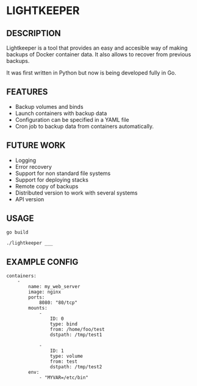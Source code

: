 # LIGHTKEEPER

## DESCRIPTION

Lightkeeper is a tool that provides an easy and accesible way of making backups of Docker container data. It also allows to recover from previous backups.

It was first written in Python but now is being developed fully in Go.

## FEATURES

* Backup volumes and binds
* Launch containers with backup data
* Configuration can be specified in a YAML file
* Cron job to backup data from containers automatically.

## FUTURE WORK

* Logging
* Error recovery
* Support for non standard file systems
* Support for deploying stacks 
* Remote copy of backups
* Distributed version to work with several systems
* API version

## USAGE

`go build`

`./lightkeeper ___`


## EXAMPLE CONFIG

```
containers:
    -
        name: my_web_server
        image: nginx
        ports:
            8080: "80/tcp"
        mounts:
            - 
                ID: 0
                type: bind
                from: /home/foo/test
                dstpath: /tmp/test1
            
            -
                ID: 1
                type: volume
                from: test
                dstpath: /tmp/test2
        env:
            - "MYVAR=/etc/bin"
```